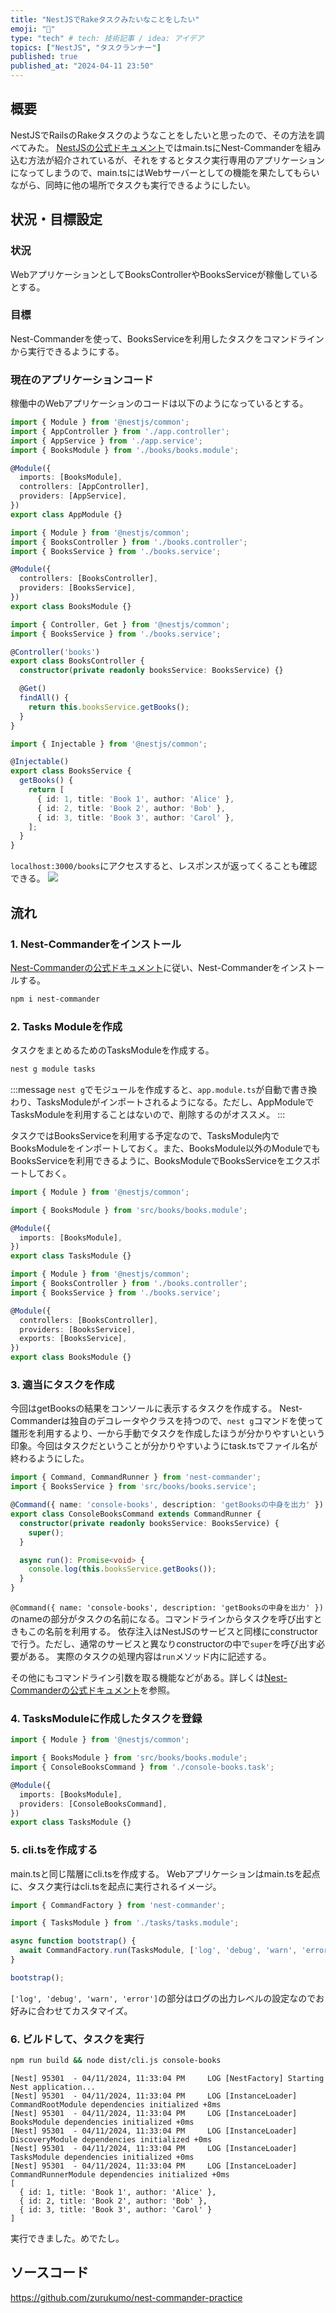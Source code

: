 ```yaml
---
title: "NestJSでRakeタスクみたいなことをしたい"
emoji: "👏"
type: "tech" # tech: 技術記事 / idea: アイデア
topics: ["NestJS", "タスクランナー"]
published: true
published_at: "2024-04-11 23:50"
---
```


## 概要
NestJSでRailsのRakeタスクのようなことをしたいと思ったので、その方法を調べてみた。
[NestJSの公式ドキュメント](https://docs.nestjs.com/recipes/nest-commander)ではmain.tsにNest-Commanderを組み込む方法が紹介されているが、それをするとタスク実行専用のアプリケーションになってしまうので、main.tsにはWebサーバーとしての機能を果たしてもらいながら、同時に他の場所でタスクも実行できるようにしたい。

## 状況・目標設定
### 状況
WebアプリケーションとしてBooksControllerやBooksServiceが稼働しているとする。

### 目標
Nest-Commanderを使って、BooksServiceを利用したタスクをコマンドラインから実行できるようにする。

### 現在のアプリケーションコード
稼働中のWebアプリケーションのコードは以下のようになっているとする。
```typescript:app.module.ts
import { Module } from '@nestjs/common';
import { AppController } from './app.controller';
import { AppService } from './app.service';
import { BooksModule } from './books/books.module';

@Module({
  imports: [BooksModule],
  controllers: [AppController],
  providers: [AppService],
})
export class AppModule {}
```

```typescript:books/books.module.ts
import { Module } from '@nestjs/common';
import { BooksController } from './books.controller';
import { BooksService } from './books.service';

@Module({
  controllers: [BooksController],
  providers: [BooksService],
})
export class BooksModule {}
```

```typescript:books/books.controller.ts
import { Controller, Get } from '@nestjs/common';
import { BooksService } from './books.service';

@Controller('books')
export class BooksController {
  constructor(private readonly booksService: BooksService) {}

  @Get()
  findAll() {
    return this.booksService.getBooks();
  }
}
```

```typescript:books/books.service.ts
import { Injectable } from '@nestjs/common';

@Injectable()
export class BooksService {
  getBooks() {
    return [
      { id: 1, title: 'Book 1', author: 'Alice' },
      { id: 2, title: 'Book 2', author: 'Bob' },
      { id: 3, title: 'Book 3', author: 'Carol' },
    ];
  }
}
```

`localhost:3000/books`にアクセスすると、レスポンスが返ってくることも確認できる。
![](https://storage.googleapis.com/zenn-user-upload/0aba7c776176-20240411.png)

## 流れ
### 1. Nest-Commanderをインストール
[Nest-Commanderの公式ドキュメント](https://nest-commander.jaymcdoniel.dev/en/introduction/installation/)に従い、Nest-Commanderをインストールする。
```bash
npm i nest-commander
```

### 2. Tasks Moduleを作成
タスクをまとめるためのTasksModuleを作成する。
```bash
nest g module tasks
```
:::message
`nest g`でモジュールを作成すると、`app.module.ts`が自動で書き換わり、TasksModuleがインポートされるようになる。ただし、AppModuleでTasksModuleを利用することはないので、削除するのがオススメ。
:::

タスクではBooksServiceを利用する予定なので、TasksModule内でBooksModuleをインポートしておく。また、BooksModule以外のModuleでもBooksServiceを利用できるように、BooksModuleでBooksServiceをエクスポートしておく。
```typescript:tasks/tasks.module.ts
import { Module } from '@nestjs/common';

import { BooksModule } from 'src/books/books.module';

@Module({
  imports: [BooksModule],
})
export class TasksModule {}
```

```typescript:books/books.module.ts
import { Module } from '@nestjs/common';
import { BooksController } from './books.controller';
import { BooksService } from './books.service';

@Module({
  controllers: [BooksController],
  providers: [BooksService],
  exports: [BooksService],
})
export class BooksModule {}
```

### 3. 適当にタスクを作成
今回はgetBooksの結果をコンソールに表示するタスクを作成する。
Nest-Commanderは独自のデコレータやクラスを持つので、`nest g`コマンドを使って雛形を利用するより、一から手動でタスクを作成したほうが分かりやすいという印象。今回はタスクだということが分かりやすいようにtask.tsでファイル名が終わるようにした。
```typescript:tasks/console-books.task.ts
import { Command, CommandRunner } from 'nest-commander';
import { BooksService } from 'src/books/books.service';

@Command({ name: 'console-books', description: 'getBooksの中身を出力' })
export class ConsoleBooksCommand extends CommandRunner {
  constructor(private readonly booksService: BooksService) {
    super();
  }

  async run(): Promise<void> {
    console.log(this.booksService.getBooks());
  }
}
```
`@Command({ name: 'console-books', description: 'getBooksの中身を出力' })`のnameの部分がタスクの名前になる。コマンドラインからタスクを呼び出すときもこの名前を利用する。
依存注入はNestJSのサービスと同様にconstructorで行う。ただし、通常のサービスと異なりconstructorの中で`super`を呼び出す必要がある。
実際のタスクの処理内容は`run`メソッド内に記述する。

その他にもコマンドライン引数を取る機能などがある。詳しくは[Nest-Commanderの公式ドキュメント](https://nest-commander.jaymcdoniel.dev/en/introduction/intro/)を参照。

### 4. TasksModuleに作成したタスクを登録
```typescript:tasks/tasks.module.ts
import { Module } from '@nestjs/common';

import { BooksModule } from 'src/books/books.module';
import { ConsoleBooksCommand } from './console-books.task';

@Module({
  imports: [BooksModule],
  providers: [ConsoleBooksCommand],
})
export class TasksModule {}
```

### 5. cli.tsを作成する
main.tsと同じ階層にcli.tsを作成する。
Webアプリケーションはmain.tsを起点に、タスク実行はcli.tsを起点に実行されるイメージ。
```typescript:cli.ts
import { CommandFactory } from 'nest-commander';

import { TasksModule } from './tasks/tasks.module';

async function bootstrap() {
  await CommandFactory.run(TasksModule, ['log', 'debug', 'warn', 'error']);
}

bootstrap();
```

`['log', 'debug', 'warn', 'error']`の部分はログの出力レベルの設定なのでお好みに合わせてカスタマイズ。

### 6. ビルドして、タスクを実行
```bash
npm run build && node dist/cli.js console-books
```

```bash:出力結果
[Nest] 95301  - 04/11/2024, 11:33:04 PM     LOG [NestFactory] Starting Nest application...
[Nest] 95301  - 04/11/2024, 11:33:04 PM     LOG [InstanceLoader] CommandRootModule dependencies initialized +8ms
[Nest] 95301  - 04/11/2024, 11:33:04 PM     LOG [InstanceLoader] BooksModule dependencies initialized +0ms
[Nest] 95301  - 04/11/2024, 11:33:04 PM     LOG [InstanceLoader] DiscoveryModule dependencies initialized +0ms
[Nest] 95301  - 04/11/2024, 11:33:04 PM     LOG [InstanceLoader] TasksModule dependencies initialized +0ms
[Nest] 95301  - 04/11/2024, 11:33:04 PM     LOG [InstanceLoader] CommandRunnerModule dependencies initialized +0ms
[
  { id: 1, title: 'Book 1', author: 'Alice' },
  { id: 2, title: 'Book 2', author: 'Bob' },
  { id: 3, title: 'Book 3', author: 'Carol' }
]
```

実行できました。めでたし。

## ソースコード
https://github.com/zurukumo/nest-commander-practice
